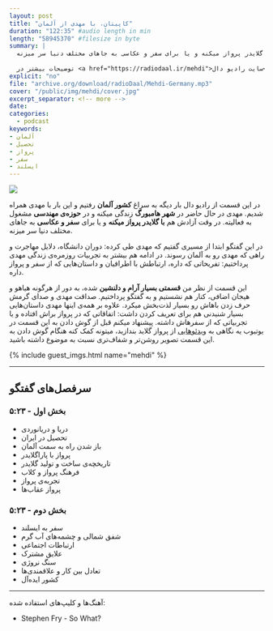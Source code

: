```yaml
---
layout: post
title: "کاپیتان، با مهدی از آلمان"
duration: "122:35" #audio length in min
length: "58945370" #filesize in byte
summary: |
  در این قسمت از رادیو دال بار دیگه به سراغ کشور آلمان رفتیم و این بار با مهدی همراه شدیم. مهدی در حال حاضر در شهر هامبورگ زندگی میکنه و در حوزه‌ی مهندسی مشغول به فعالیته. در وقت آزادش هم با گلایدر پرواز میکنه و یا برای سفر و عکاسی به جاهای مختلف دنیا سر میزنه.
  
  توضیحات بیشتر در <a href="https://radiodaal.ir/mehdi">سایت رادیو دال</a>.
explicit: "no"
file: "archive.org/download/radioDaal/Mehdi-Germany.mp3"
cover: "/public/img/mehdi/cover.jpg"
excerpt_separator: <!-- more -->
date: 
categories:
  - podcast
keywords:
- آلمان
- تحصیل
- پرواز
- سفر
- ایسلند
---
```


<img src="{{ page.cover }}" class="cover-img"/>

در این قسمت از رادیو دال بار دیگه به سراغ **کشور آلمان** رفتیم و این بار با مهدی همراه شدیم. مهدی در حال حاضر در **شهر هامبورگ** زندگی میکنه و در **حوزه‌ی مهندسی** مشغول به فعالیته. در وقت آزادش هم **با گلایدر پرواز میکنه** و یا برای **سفر و عکاسی** به جاهای مختلف دنیا سر میزنه.

در این گفتگو ابتدا از مسیری گفتیم که مهدی طی کرده: دوران دانشگاه، دلایل مهاجرت و راهی که مهدی رو به آلمان رسوند. در ادامه هم بیشتر به تجربیات روزمره‌ی زندگی مهدی پرداختیم: تفریحاتی که داره، ارتباطش با اطرافیان و داستان‌هایی که از سفر و پرواز داره.

<!-- more -->

این قسمت از نظر من **قسمتی بسیار آرام و دلنشین** شده، به دور از هرگونه هیاهو و هیجان اضافی، کنار هم نشستیم و به گفتگو پرداختیم. صداقت مهدی و صدای گرمش حرف زدن باهاش رو بسیار لذت‌بخش میکرد. علاوه بر همه‌ی اینها مهدی داستان‌هایی بسیار شنیدنی هم برای تعریف کردن داشت: اتفاقاتی که در پرواز براش افتاده و یا تجربیاتی که از سفرهاش داشته. پیشنهاد میکنم قبل از گوش دادن به این قسمت در یوتیوب یه نگاهی به [ویدئوهایی](https://www.youtube.com/watch?v=ppzNIGbgm8I) از پرواز گلاید بندازید، میتونه کمک کنه هنگام گوش دادن به این قسمت تصویر روشن‌تر و شفاف‌تری نسبت به موضوع داشته باشید.

{% include guest_imgs.html name="mehdi" %}

---

## سرفصل‌های گفتگو
### بخش اول - ۵:۲۳
- دریا و دریانوردی
- تحصیل در ایران
- باز شدن راه به سمت آلمان
- پرواز با پاراگلایدر
- تاریخچه‌ی ساخت و تولید گلایدر
- فرهنگ پرواز و کلاب
- تجربه‌ی پرواز
- پرواز عقاب‌ها

### بخش دوم - ۵:۲۳
- سفر به ایسلند
- شفق شمالی و چشمه‌های آب گرم
- ارتباطات اجتماعی
- علایق مشترک
- سنگ نروژی
- تعادل بین کار و علاقمندی‌ها
- کشور ایده‌آل

---

<!-- {% include player.html id="273371614" %} -->

آهنگ‌ها و کلیپ‌های استفاده شده:

<div dir="ltr">
<ul>
  <li>Stephen Fry - So What?</li>
</ul>
</div>
